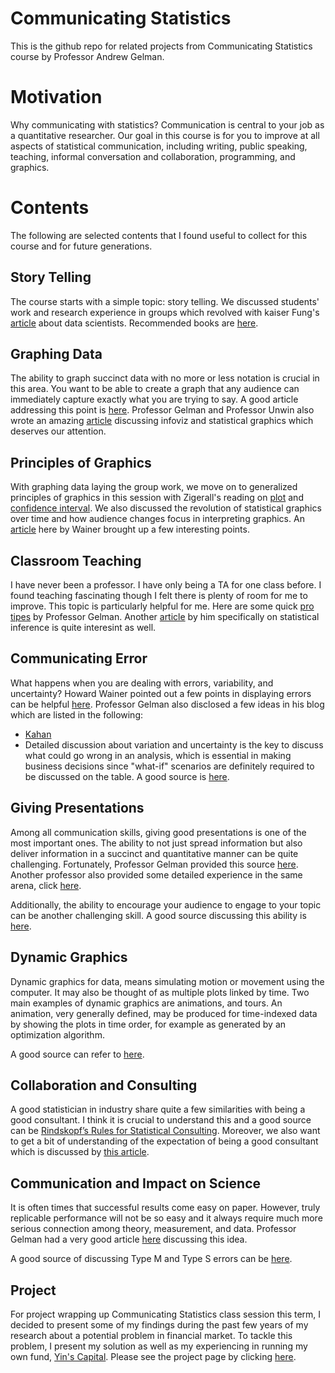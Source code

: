 # Communicating Statistics

This is the github repo for related projects from Communicating Statistics course by Professor Andrew Gelman.

# Motivation

Why communicating with statistics? Communication is central to your job as a quantitative researcher. Our goal in this course is for you to improve at all aspects of statistical communication, including writing, public speaking, teaching, informal conversation and collaboration, programming, and graphics.

# Contents

The following are selected contents that I found useful to collect for this course and for future generations.

## Story Telling

The course starts with a simple topic: story telling. We discussed students' work and research experience in groups which revolved with kaiser Fung's [article](https://junkcharts.typepad.com/numbersruleyourworld/2011/11/three-hours-in-the-life-of-a-glorified-data-scientist.html) about data scientists. Recommended books are [here](https://fivebooks.com/best-books/andrew-gelman-on-statistics/).

## Graphing Data

The ability to graph succinct data with no more or less notation is crucial in this area. You want to be able to create a graph that any audience can immediately capture exactly what you are trying to say. A good article addressing this point is [here](https://statmodeling.stat.columbia.edu/2012/12/06/one-more-graphics-principle-for-stephen-kosslyn-theres-no-need-to-cram-everything-into-a-single-plot/). Professor Gelman and Professor Unwin also wrote an amazing [article](http://www.stat.columbia.edu/~gelman/research/published/vis14.pdf) discussing infoviz and statistical graphics which deserves our attention.

## Principles of Graphics

With graphing data laying the group work, we move on to generalized principles of graphics in this session with Zigerall's reading on [plot](https://www.ljzigerell.com/?p=1891) and [confidence interval](https://www.ljzigerell.com/?p=1916). We also discussed the revolution of statistical graphics over time and how audience changes focus in interpreting graphics. An [article](http://www.stat.columbia.edu/~gelman/communication/Wainer2009.pdf) here by Wainer brought up a few interesting points.

## Classroom Teaching

I have never been a professor. I have only being a TA for one class before. I found teaching fascinating though I felt there is plenty of room for me to improve. This topic is particularly helpful for me. Here are some quick [pro tipes](https://statmodeling.stat.columbia.edu/2014/08/18/quick-disorganzed-tips-classroom-teaching/) by Professor Gelman. Another [article](https://statmodeling.stat.columbia.edu/2009/08/06/how_to_design_a/) by him specifically on statistical inference is quite interesint as well.

## Communicating Error

What happens when you are dealing with errors, variability, and uncertainty? Howard Wainer pointed out a few points in displaying errors can be helpful [here](http://www.stat.columbia.edu/~gelman/communication/Wainer1996.pdf/). Professor Gelman also disclosed a few ideas in his blog which are listed in the following:

- [Kahan](https://statmodeling.stat.columbia.edu/2014/11/25/almost-inadvertently-followed-dan-kahans-principles-class-today/)
- Detailed discussion about variation and uncertainty is the key to discuss what could go wrong in an analysis, which is essential in making business decisions since "what-if" scenarios are definitely required to be discussed on the table. A good source is [here](http://www.stat.columbia.edu/~gelman/research/published/bayes_management.pdf).

## Giving Presentations

Among all communication skills, giving good presentations is one of the most important ones. The ability to not just spread information but also deliver information in a succinct and quantitative manner can be quite challenging. Fortunately, Professor Gelman provided this source [here](https://statmodeling.stat.columbia.edu/2014/12/01/quick-tips-giving-research-presentations/). Another professor also provided some detailed experience in the same arena, click [here](http://www.stat.columbia.edu/~gelman/communication/Wainer2009.pdf).

Additionally, the ability to encourage your audience to engage to your topic can be another challenging skill. A good source discussing this ability is [here](https://statmodeling.stat.columbia.edu/2009/04/21/w_bradford_pale/).

## Dynamic Graphics

Dynamic graphics for data, means simulating motion or movement using the computer. It may also be thought of as multiple plots linked by time. Two main examples of dynamic graphics are animations, and tours. An animation, very generally defined, may be produced for time-indexed data by showing the plots in time order, for example as generated by an optimization algorithm.

A good source can refer to [here](http://download.gsb.bund.de/BIB/global_flow/).

## Collaboration and Consulting

A good statistician in industry share quite a few similarities with being a good consultant. I think it is crucial to understand this and a good source can be [Rindskopf’s Rules for Statistical Consulting](https://statmodeling.stat.columbia.edu/2008/01/25/rindskopfs_rule/). Moreover, we also want to get a bit of understanding of the expectation of being a good consultant which is discussed by [this article](https://statmodeling.stat.columbia.edu/2012/11/29/what-is-expected-of-a-consultant/).

## Communication and Impact on Science

It is often times that successful results come easy on paper. However, truly replicable performance will not be so easy and it always require much more serious connection among theory, measurement, and data. Professor Gelman had a very good article [here](http://www.stat.columbia.edu/~gelman/research/published/incrementalism_3.pdf) discussing this idea. 

A good source of discussing Type M and Type S errors can be [here](https://alexanderetz.com/2015/05/21/type-s-and-type-m-errors/).

## Project

For project wrapping up Communicating Statistics class session this term, I decided to present some of my findings during the past few years of my research about a potential problem in financial market. To tackle this problem, I present my solution as well as my experiencing in running my own fund, [Yin's Capital](https://yinscapital.com/). Please see the project page by clicking [here](https://github.com/yiqiao-yin/Communicating-Statistics/tree/master/Project). 
